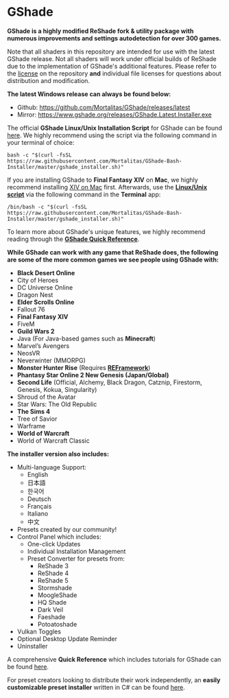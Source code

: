 # GShade
**GShade is a highly modified ReShade fork & utility package with numerous improvements and settings autodetection for over 300 games.** 

Note that all shaders in this repository are intended for use with the latest GShade release. Not all shaders will work under official builds of ReShade due to the implementation of GShade's additional features. Please refer to the [license](https://github.com/Mortalitas/GShade/blob/master/LICENSE.md) on the repository **and** individual file licenses for questions about distribution and modification.

**The latest Windows release can always be found below:**
* Github: https://github.com/Mortalitas/GShade/releases/latest
* Mirror: https://www.gshade.org/releases/GShade.Latest.Installer.exe

The official **GShade Linux/Unix Installation Script** for GShade can be found [here](https://www.gshade.org/releases/gshade_installer.sh). We highly recommend using the script via the following command in your terminal of choice:
```
bash -c "$(curl -fsSL https://raw.githubusercontent.com/Mortalitas/GShade-Bash-Installer/master/gshade_installer.sh)"
```

If you are installing GShade to **Final Fantasy XIV** on **Mac**, we highly recommend installing [XIV on Mac](https://www.xivmac.com) first. Afterwards, use the **[Linux/Unix script](https://www.gshade.org/releases/gshade_installer.sh)** via the following command in the **Terminal** app:
```
/bin/bash -c "$(curl -fsSL https://raw.githubusercontent.com/Mortalitas/GShade-Bash-Installer/master/gshade_installer.sh)"
```

To learn more about GShade's unique features, we highly recommend reading through the **[GShade Quick Reference](https://drive.google.com/file/d/1YKbxcVDPwJkSzkFB9I0ERGsQEHvoh3P9)**.

**While GShade can work with any game that ReShade does, the following are some of the more common games we see people using GShade with:**
* **Black Desert Online**
* City of Heroes
* DC Universe Online
* Dragon Nest
* **Elder Scrolls Online**
* Fallout 76
* **Final Fantasy XIV**
* FiveM
* **Guild Wars 2**
* Java (For Java-based games such as **Minecraft**)
* Marvel’s Avengers
* NeosVR
* Neverwinter (MMORPG)
* **Monster Hunter Rise** (Requires [**REFramework**](https://github.com/praydog/REFramework))
* **Phantasy Star Online 2 New Genesis (Japan/Global)**
* **Second Life** (Official, Alchemy, Black Dragon, Catznip, Firestorm, Genesis, Kokua, Singularity)
* Shroud of the Avatar
* Star Wars: The Old Republic
* **The Sims 4**
* Tree of Savior
* Warframe
* **World of Warcraft**
* World of Warcraft Classic

**The installer version also includes:**
* Multi-language Support:
  * English
  * 日本語
  * 한국어
  * Deutsch
  * Français
  * Italiano
  * 中文
* Presets created by our community!
* Control Panel which includes:
  * One-click Updates
  * Individual Installation Management
  * Preset Converter for presets from:
    * ReShade 3
    * ReShade 4
    * ReShade 5
    * Stormshade
    * MoogleShade
    * HQ Shade
    * Dark Veil
    * Faeshade
    * Potoatoshade
* Vulkan Toggles
* Optional Desktop Update Reminder
* Uninstaller

A comprehensive **Quick Reference** which includes tutorials for GShade can be found [here](https://drive.google.com/file/d/1YKbxcVDPwJkSzkFB9I0ERGsQEHvoh3P9).

For preset creators looking to distribute their work independently, an **easily customizable preset installer** written in C# can be found [here](https://github.com/Mortalitas/GShade-Preset-Installer). 
